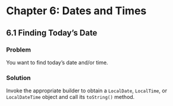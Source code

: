 # Chapter 6: Dates and Times

## 6.1 Finding Today’s Date

### Problem

You want to find today’s date and/or time.

### Solution

Invoke the appropriate builder to obtain a `LocalDate`, `LocalTime`, or `LocalDateTime` object and call its `toString()` method.
